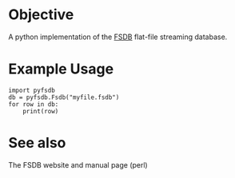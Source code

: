 # Objective

A python implementation of the [FSDB] flat-file streaming database.

[FSDB]: https://www.isi.edu/~johnh/SOFTWARE/FSDB/

# Example Usage

```
import pyfsdb
db = pyfsdb.Fsdb("myfile.fsdb")
for row in db:
    print(row)
```

# See also

The FSDB website and manual page (perl)
